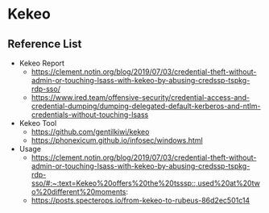 # Kekeo

## Reference List 
- Kekeo Report
  - https://clement.notin.org/blog/2019/07/03/credential-theft-without-admin-or-touching-lsass-with-kekeo-by-abusing-credssp-tspkg-rdp-sso/
  - https://www.ired.team/offensive-security/credential-access-and-credential-dumping/dumping-delegated-default-kerberos-and-ntlm-credentials-without-touching-lsass
- Kekeo Tool
  - https://github.com/gentilkiwi/kekeo
  - https://phonexicum.github.io/infosec/windows.html
- Usage
  - https://clement.notin.org/blog/2019/07/03/credential-theft-without-admin-or-touching-lsass-with-kekeo-by-abusing-credssp-tspkg-rdp-sso/#:~:text=Kekeo%20offers%20the%20tsssp::,used%20at%20two%20different%20moments:
  - https://posts.specterops.io/from-kekeo-to-rubeus-86d2ec501c14